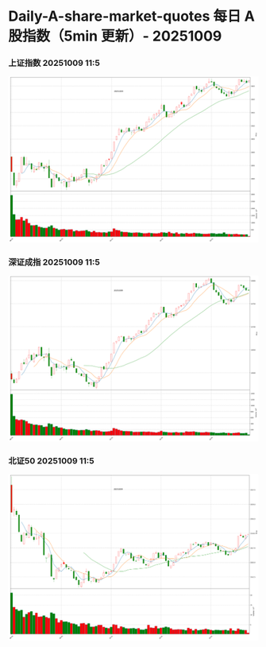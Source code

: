 
# Daily-A-share-market-quotes 每日 A 股指数（5min 更新）- 20251009

### 上证指数 20251009 11:5
![](./fig/2025/10/20251009-sh000001.png)

### 深证成指 20251009 11:5
![](./fig/2025/10/20251009-sz399001.png)

### 北证50 20251009 11:5
![](./fig/2025/10/20251009-bj899050.png)

